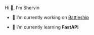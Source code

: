 Hi 👋, I'm Shervin

- 🔭 I’m currently working on [Battleship](https://github.com/Shebeli/BattleShipPy)

- 🌱 I’m currently learning **FastAPI**
